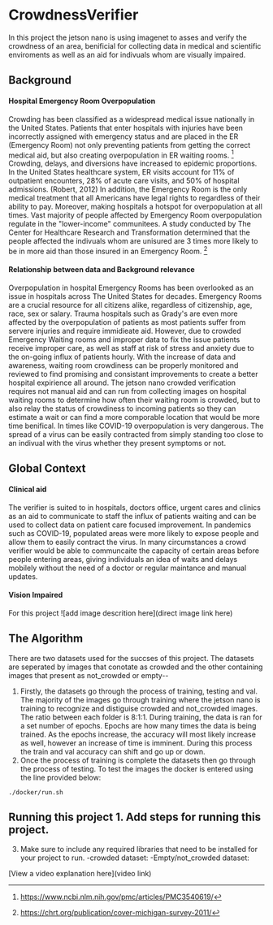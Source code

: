 # CrowdnessVerifier

 In this project the jetson nano is using imagenet to asses and verify the crowdness of an area, benificial for collecting data in medical and scientific enviroments as well as an aid for indivuals whom are visually impaired. 

 ## Background

 #### Hospital Emergency Room Overpopulation

Crowding has been classified as a widespread medical issue nationally in the United States. Patients that enter hospitals with injuries have been incorrectly assigned with emergency status and are placed in the ER (Emergency Room) not only preventing patients from getting the correct medical aid, but also creating overpopulation in ER waiting rooms. [^1] Crowding, delays, and diversions have increased to epidemic proportions. In the United States healthcare system, ER visits account for 11% of outpatient encounters, 28% of acute care visits, and 50% of hospital admissions. (Robert, 2012) In addition, the Emergency Room is the only medical treatment that all Americans have legal rights to regardless of their ability to pay. Moreover, making hospitals a hotspot for overpopulation at all times. Vast majority of people affected by Emergency Room overpopulation regulate in the "lower-income" communitees. A study conducted by The Center for Healthcare Research and Transformation determined that the people affected the indivuals whom are unisured are 3 times more likely to be in more aid than those insured in an Emergency Room. [^2]

#### Relationship between data and Background relevance 

Overpopulation in hospital Emergency Rooms has been overlooked as an issue in hospitals across The United States for decades. Emergency Rooms are a crucial resource for all citizens alike, regardless of citizenship, age, race, sex or salary. Trauma hospitals such as Grady's are even more affected by the overpopulation of patients as most patients suffer from servere injuries and require immidieate aid. However, due to crowded Emergency Waiting rooms and improper data to fix the issue patients receive improper care, as well as staff at risk of stress and anxiety due to the on-going influx of patients hourly. With the increase of data and awareness, waiting room crowdiness can be properly monitored and reviewed to find promising and consistant improvements to create a better hospital expirience all around. The jetson nano crowded verification requires not manual aid and can run from collecting images on hospital waiting rooms to determine how often their waiting room is crowded, but to also relay the status of crowdiness to incoming patients so they can estimate a wait or can find a more comporable location that would be more time benifical. In times like COVID-19 overpopulation is very dangerous. The spread of a virus can be easily contracted from simply standing too close to an indivual with the virus whether they present symptoms or not. 

 ## Global Context  
 
 #### Clinical aid
 The verifier is suited to in hospitals, doctors office, urgent cares and clinics as an aid to communicate to staff the influx of patients waiting     and can be used to collect data on patient care focused improvement. In pandemics such as COVID-19, populated areas were more likely to expose people and allow     them to easily contract the virus. In many circumstances a crowd verifier would be able to communcaite the capacity of certain areas before people entering areas,  giving individuals an idea of waits and delays mobilely without the need of a doctor or regular maintance and manual updates. 
  
 #### Vision Impaired
 
For this project 
![add image descrition here](direct image link here)

## The Algorithm

There are two datasets used for the succses of this project. The datasets are seperated by images that conotate as crowded and the other containing images that present as not_crowded or empty--

1) Firstly, the datasets go through the process of training, testing and val. The majority of the images go through training where the jetson nano is training to recognize and distiguise crowded and not_crowded images. The ratio between each folder is 8:1:1. During training, the data is ran for a set number of epochs. Epochs are how many times the data is being trained. As the epochs increase, the accuracy will most likely increase as well, however an increase of time is imminent. During this process the train and val accuracy can shift and go up or down. 
2) Once the process of training is complete the datasets then go through the process of testing. To test the images the docker is entered using the line provided below:

`./docker/run.sh`


## Running this project 1. Add steps for running this project.



3. Make sure to include any required libraries that need to be installed for your project to run.
   -crowded dataset:
   -Empty/not_crowded dataset: 

[View a video explanation here](video link)


[^1]: https://www.ncbi.nlm.nih.gov/pmc/articles/PMC3540619/
[^2]: https://chrt.org/publication/cover-michigan-survey-2011/
